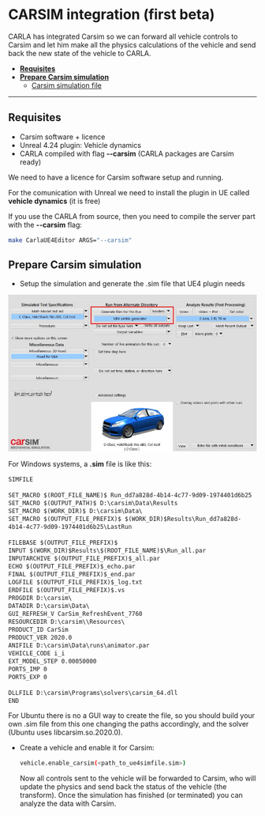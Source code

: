 # CARSIM integration (first beta)

CARLA has integrated Carsim so we can forward all vehicle controls to Carsim and let him make all the physics calculations of the vehicle and send back the new state of the vehicle to CARLA.

*   [__Requisites__](#requisites)  
*   [__Prepare Carsim simulation__](#prepare-carsim-simulation)  
	*   [Carsim simulation file](#carsim-simulation-file)  

---
## Requisites

* Carsim software + licence
* Unreal 4.24 plugin: Vehicle dynamics
* CARLA compiled with flag **--carsim** (CARLA packages are Carsim ready)

We need to have a licence for Carsim software setup and running.

For the comunication with Unreal we need to install the plugin in UE called **vehicle dynamics** (it is free)

If you use the CARLA from source, then you need to compile the server part with the **--carsim** flag:
```sh
make CarlaUE4Editor ARGS="--carsim"
```

## Prepare Carsim simulation

* Setup the simulation and generate the .sim file that UE4 plugin needs

![generate .sim file](img/carsim_generate.jpg)

For Windows systems, a **.sim** file is like this:

```
SIMFILE

SET_MACRO $(ROOT_FILE_NAME)$ Run_dd7a828d-4b14-4c77-9d09-1974401d6b25
SET_MACRO $(OUTPUT_PATH)$ D:\carsim\Data\Results
SET_MACRO $(WORK_DIR)$ D:\carsim\Data\
SET_MACRO $(OUTPUT_FILE_PREFIX)$ $(WORK_DIR)$Results\Run_dd7a828d-4b14-4c77-9d09-1974401d6b25\LastRun

FILEBASE $(OUTPUT_FILE_PREFIX)$
INPUT $(WORK_DIR)$Results\$(ROOT_FILE_NAME)$\Run_all.par
INPUTARCHIVE $(OUTPUT_FILE_PREFIX)$_all.par
ECHO $(OUTPUT_FILE_PREFIX)$_echo.par
FINAL $(OUTPUT_FILE_PREFIX)$_end.par
LOGFILE $(OUTPUT_FILE_PREFIX)$_log.txt
ERDFILE $(OUTPUT_FILE_PREFIX)$.vs
PROGDIR D:\carsim\
DATADIR D:\carsim\Data\
GUI_REFRESH_V CarSim_RefreshEvent_7760
RESOURCEDIR D:\carsim\\Resources\
PRODUCT_ID CarSim
PRODUCT_VER 2020.0
ANIFILE D:\carsim\Data\runs\animator.par
VEHICLE_CODE i_i
EXT_MODEL_STEP 0.00050000
PORTS_IMP 0
PORTS_EXP 0

DLLFILE D:\carsim\Programs\solvers\carsim_64.dll
END
```
For Ubuntu there is no a GUI way to create the file, so you should build your own .sim file from this one changing the paths accordingly, and the solver (Ubuntu uses libcarsim.so.2020.0).

* Create a vehicle and enable it for Carsim:

    ```sh
    vehicle.enable_carsim(<path_to_ue4simfile.sim>)
    ```
    Now all controls sent to the vehicle will be forwarded to Carsim, who will update the physics and send back the status of the vehicle (the transform). Once the simulation has finished (or terminated) you can analyze the data with Carsim. 



